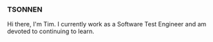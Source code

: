 ### TSONNEN

Hi there, I'm Tim. I currently work as a Software Test Engineer and am devoted to continuing to learn.
